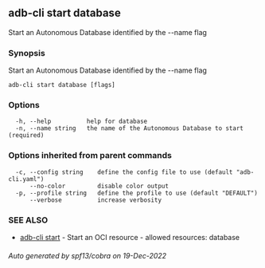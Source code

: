 ## adb-cli start database

Start an Autonomous Database identified by the --name flag

### Synopsis

Start an Autonomous Database identified by the --name flag

```
adb-cli start database [flags]
```

### Options

```
  -h, --help          help for database
  -n, --name string   the name of the Autonomous Database to start (required)
```

### Options inherited from parent commands

```
  -c, --config string    define the config file to use (default "adb-cli.yaml")
      --no-color         disable color output
  -p, --profile string   define the profile to use (default "DEFAULT")
      --verbose          increase verbosity
```

### SEE ALSO

* [adb-cli start](adb-cli_start.md)	 - Start an OCI resource - allowed resources: database

###### Auto generated by spf13/cobra on 19-Dec-2022
